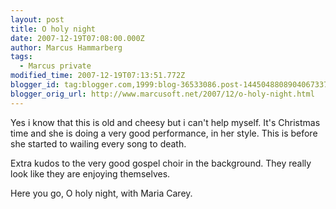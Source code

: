 ```yaml
---
layout: post
title: O holy night
date: 2007-12-19T07:08:00.000Z
author: Marcus Hammarberg
tags:
  - Marcus private
modified_time: 2007-12-19T07:13:51.772Z
blogger_id: tag:blogger.com,1999:blog-36533086.post-1445048808904067337
blogger_orig_url: http://www.marcusoft.net/2007/12/o-holy-night.html
---
```


Yes i know that this is old and cheesy but i can't help myself. It's
Christmas time and she is doing a very good performance, in her style.
This is before she started to wailing every song to death.

Extra kudos to the very good gospel choir in the background. They really
look like they are enjoying themselves.

Here you go, O holy night, with Maria Carey.
